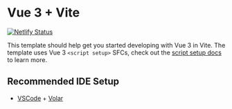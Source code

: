# Vue 3 + Vite
[![Netlify Status](https://api.netlify.com/api/v1/badges/ba6dc92c-09a6-426f-b6e8-a6c23f6876d9/deploy-status)](https://app.netlify.com/sites/dreamy-raman-857452/deploys)

This template should help get you started developing with Vue 3 in Vite. The template uses Vue 3 `<script setup>` SFCs, check out the [script setup docs](https://v3.vuejs.org/api/sfc-script-setup.html#sfc-script-setup) to learn more.

## Recommended IDE Setup

- [VSCode](https://code.visualstudio.com/) + [Volar](https://marketplace.visualstudio.com/items?itemName=johnsoncodehk.volar)
